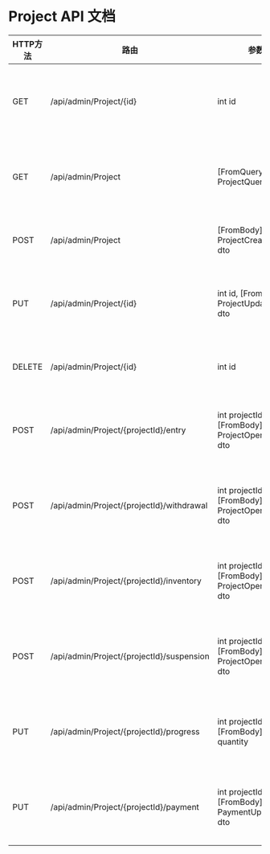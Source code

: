 # Project API 文档

| HTTP方法 | 路由 | 参数 | 返回值 | 描述 |
|---------|------|------|--------|------|
| GET | /api/admin/Project/{id} | int id | IActionResult | 获取项目详情 |
| GET | /api/admin/Project | [FromQuery] ProjectQuery query | IActionResult | 获取项目列表 |
| POST | /api/admin/Project | [FromBody] ProjectCreateDto dto | IActionResult | 创建项目 |
| PUT | /api/admin/Project/{id} | int id, [FromBody] ProjectUpdateDto dto | IActionResult | 更新项目信息 |
| DELETE | /api/admin/Project/{id} | int id | IActionResult | 删除项目 |
| POST | /api/admin/Project/{projectId}/entry | int projectId, [FromBody] ProjectOperationDto dto | IActionResult | 添加入场记录 |
| POST | /api/admin/Project/{projectId}/withdrawal | int projectId, [FromBody] ProjectOperationDto dto | IActionResult | 添加退场记录 |
| POST | /api/admin/Project/{projectId}/inventory | int projectId, [FromBody] ProjectOperationDto dto | IActionResult | 添加盘点记录 |
| POST | /api/admin/Project/{projectId}/suspension | int projectId, [FromBody] ProjectOperationDto dto | IActionResult | 添加暂停记录 |
| PUT | /api/admin/Project/{projectId}/progress | int projectId, [FromBody] string quantity | IActionResult | 更新进度数量 |
| PUT | /api/admin/Project/{projectId}/payment | int projectId, [FromBody] PaymentUpdateDto dto | IActionResult | 更新支付状态 |
